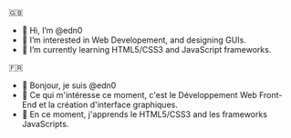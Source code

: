 🇬🇧
- 👋 Hi, I’m @edn0
- 👀 I’m interested in Web Developement, and designing GUIs.
- 🌱 I’m currently learning HTML5/CSS3 and JavaScript frameworks.


🇫🇷
- 👋 Bonjour, je suis @edn0
- 👀 Ce qui m'intéresse ce moment, c'est le Développement Web Front-End et la création d'interface graphiques. 
- 🌱 En ce moment, j'apprends le HTML5/CSS3 and les frameworks JavaScripts.
